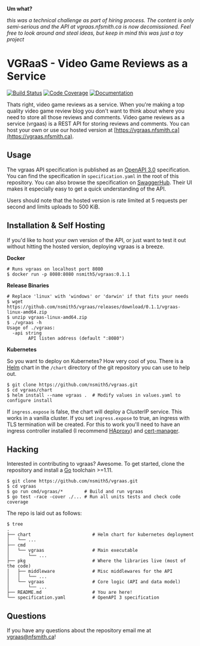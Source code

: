 **Um what?**

*this was a technical challenge as part of hiring process. The content
is only semi-serious and the API at vgraas.nfsmith.ca is now
decomissioned. Feel free to look around and steal ideas, but keep in
mind this was just a toy project*

# VGRaaS - Video Game Reviews as a Service

[![Build Status](https://cloud.drone.io/api/badges/nsmith5/vgraas/status.svg?branch=development)](https://cloud.drone.io/nsmith5/vgraas) [![Code Coverage](https://codecov.io/gh/nsmith5/vgraas/branch/development/graph/badge.svg)](https://codecov.io/gh/nsmith5/vgraas) [![Documentation](https://godoc.org/github.com/nsmith5/vgraas/pkg/vgraas?status.svg)](https://godoc.org/github.com/nsmith5/vgraas/pkg/vgraas)


Thats right, video game reviews as a service. When you're making a top quality
video game review blog you don't want to think about where you need to store
all those reviews and comments. Video game reviews as a service (vrgaas) is a
REST API for storing reviews and comments. You can host your own or use our 
hosted version at [https://vgraas.nfsmith.ca](https://vgraas.nfsmith.ca).

## Usage

The vgraas API specification is published as an 
[OpenAPI 3.0](https://swagger.io/specification/) specification. You can find
the specification in `specification.yaml` in the root of this repository. You
can also browse the specification on 
[SwaggerHub](https://app.swaggerhub.com/apis/nsmith5/vrgaas/0.1.1). Their UI
makes it especially easy to get a quick understanding of the API.

Users should note that the hosted version is rate limited at 5 requests per
second and limits uploads to 500 KiB.

## Installation & Self Hosting

If you'd like to host your own version of the API, or just want to test
it out without hitting the hosted version, deploying vgraas is a breeze.

**Docker**
```
# Runs vgraas on localhost port 8080
$ docker run -p 8080:8080 nsmith5/vgraas:0.1.1
```

**Release Binaries**
```
# Replace 'linux' with 'windows' or 'darwin' if that fits your needs
$ wget https://github.com/nsmith5/vgraas/releases/download/0.1.1/vgraas-linux-amd64.zip
$ unzip vgraas-linux-amd64.zip
$ ./vgraas -h
Usage of ./vgraas:
  -api string
        API listen address (default ":8080")
```

**Kubernetes**

So you want to deploy on Kubernetes? How very cool of you. There is a 
[Helm](https://helm.sh) chart in the `/chart` directory of the git repository
you can use to help out.

```
$ git clone https://github.com/nsmith5/vgraas.git
$ cd vgraas/chart
$ helm install --name vgraas .  # Modify values in values.yaml to configure install
```

If `ingress.expose` is false, the chart will deploy a ClusterIP service. This
works in a vanilla cluster. If you set `ingress.expose` to true, an ingress with
TLS termination will be created. For this to work you'll need to have an ingress
controller installed (I recommend 
[HAproxy](https://github.com/jcmoraisjr/haproxy-ingress)) and 
[cert-manager](https://github.com/jetstack/cert-manager).

## Hacking

Interested in contributing to vgraas? Awesome. To get started, clone the 
repository and install a [Go](https://golang.org) toolchain >=1.11.

```
$ git clone https://github.com/nsmith5/vgraas.git
$ cd vgraas
$ go run cmd/vgraas/*        # Build and run vgraas
$ go test -race -cover ./... # Run all units tests and check code coverage
```

The repo is laid out as follows:
```
$ tree
.
├── chart                       # Helm chart for kubernetes deployment
│   └── ...
├── cmd
│   └── vgraas                  # Main executable
│       └── ...
├── pkg                         # Where the libraries live (most of the code)
│   ├── middleware              # Misc middlewares for the API
│   │   └── ...
│   └── vgraas                  # Core logic (API and data model)
│       └── ...
├── README.md                   # You are here!
└── specification.yaml          # OpenAPI 3 specification

```

## Questions

If you have any questions about the repository email me at vgraas@nfsmith.ca!
